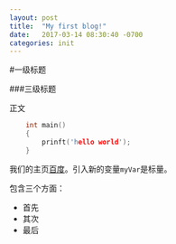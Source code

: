 ```yaml
---
layout: post
title:  "My first blog!"
date:   2017-03-14 08:30:40 -0700
categories: init
---
```


#一级标题  

###三级标题  

正文

``` c
	int main()
	{
		prinft('hello world');
	}
```

我们的主页[百度](www.baidu.com)。引入新的变量`myVar`是标量。

包含三个方面：
* 首先
* 其次
* 最后
